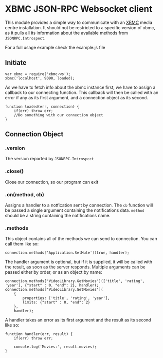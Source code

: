 XBMC JSON-RPC Websocket client
==============================

This module provides a simple way to communicate with an [XBMC](http://www.connection.org) media centre installation.
It should not be restricted to a specific version of xbmc, as it pulls all its information about the available methods from `JSONRPC.Introspect`.

For a full usage example check the example.js file


Initiate
--------
	var xbmc = require('xbmc-ws');
	xbmc('localhost', 9090, loaded);

As we have to fetch info about the xbmc instance first, we have to assign a callback to our connecting function. This callback will then be called with an error if any as its first argument, and a connection object as its second.

	function loaded(err, connection) {
		if(err) throw err;
		//Do something with our connection object
	}


Connection Object
-----------------

### .version ###
The version reported by `JSONRPC.Introspect`

### .close() ###
Close our connection, so our program can exit

### .on(method, cb) ###
Assigns a handler to a notfication sent by connection. The `cb` function will be passed a single argument containing the notifications data. `method` should be a string containing the notifications name.

### .methods ###
This object contains all of the methods we can send to connection. You can call them like so:

	connection.methods['Application.SetMute'](true, handler);

The handler argument is optional, but if it is supplied, it will be called with the result, as soon as the server responds.
Multiple arguments can be passed either by order, or as an object by name:

	connection.methods['VideoLibrary.GetMovies'](['title', 'rating', 'year'], {"start" : 0, "end": 2}, handler);
	connection.methods['VideoLibrary.GetMovies'](
		{
			properties: ['title', 'rating', 'year'],
			limits: {"start" : 0, "end": 2}
		},
		handler);

A handler takes an error as its first argument and the result as its second like so:

	function handler(err, result) {
		if(err) throw err;

		console.log('Movies:', result.movies);
	}